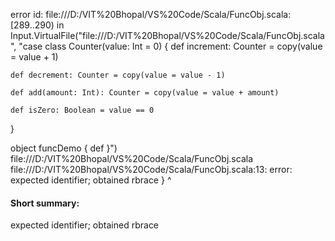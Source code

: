 error id: file:///D:/VIT%20Bhopal/VS%20Code/Scala/FuncObj.scala:[289..290) in Input.VirtualFile("file:///D:/VIT%20Bhopal/VS%20Code/Scala/FuncObj.scala", "case class Counter(value: Int = 0) {
    def increment: Counter = copy(value = value + 1)

    def decrement: Counter = copy(value = value - 1)

    def add(amount: Int): Counter = copy(value = value + amount)

    def isZero: Boolean = value == 0
}

object funcDemo {
    def
}")
file:///D:/VIT%20Bhopal/VS%20Code/Scala/FuncObj.scala
file:///D:/VIT%20Bhopal/VS%20Code/Scala/FuncObj.scala:13: error: expected identifier; obtained rbrace
}
^
#### Short summary: 

expected identifier; obtained rbrace